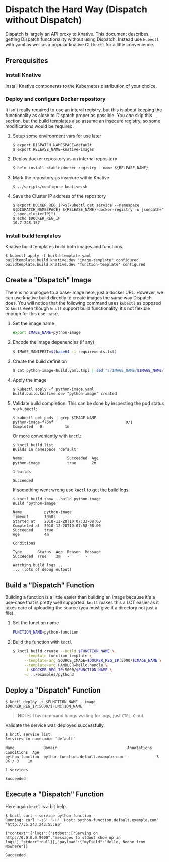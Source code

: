 # Dispatch the Hard Way (Dispatch without Dispatch)

Dispatch is largely an API proxy to Knative.  This document describes getting Dispatch functionality without using
Dispatch.  Instead use `kubectl` with yaml as well as a popular knative CLI `knctl` for a little convenience.

## Prerequisites

### Install Knative

Install Knative components to the Kubernetes distribution of your choice.

### Deploy and configure Docker repository

It isn't really required to use an interal registry, but this is about keeping the functionality as close to Dispatch
proper as possible.  You *can* skip this section, but the build templates also assume an insecure registry, so some
modifications would be required.

1. Setup some environment vars for use later
   ```
   $ export DISPATCH_NAMESPACE=default
   $ export RELEASE_NAME=knative-images
   ```

2. Deploy docker repository as an internal repository
   ```
   $ helm install stable/docker-registry --name ${RELEASE_NAME}
   ```
3. Mark the repository as insecure within Knative
   ```
   $ ../scripts/configure-knative.sh
   ```
4. Save the Cluster IP address of the repository
   ```
   $ export DOCKER_REG_IP=$(kubectl get service --namespace ${DISPATCH_NAMESPACE} ${RELEASE_NAME}-docker-registry -o jsonpath="{.spec.clusterIP}")
   $ echo $DOCKER_REG_IP
   10.7.248.157
   ```

### Install build templates

Knative build templates build both images and functions.

```
$ kubectl apply -f build-template.yaml
buildtemplate.build.knative.dev "image-template" configured
buildtemplate.build.knative.dev "function-template" configured
```

## Create a "Dispatch" Image

There is no analogue to a base-image here, just a docker URL.  However, we can use knative build directly to create
images the same way Dispatch does.  You will notice that the following command uses `kubectl` as opposed to `knctl` even
though `knctl` support build functionality, it's not flexible enough for this use-case.

1. Set the image name
   ```bash
   export IMAGE_NAME=python-image
   ```
2. Encode the image depenencies (if any)
   ```bash
   $ IMAGE_MANIFEST=$(base64 -i requirements.txt)
   ```
3. Create the build definition
   ```bash
   $ cat python-image-build.yaml.tmpl | sed "s/IMAGE_NAME/$IMAGE_NAME/g; s/DOCKER_REG_IP/$DOCKER_REG_IP/g; s/IMAGE_MANIFEST/$IMAGE_MANIFEST/g" > python-image.yaml
   ```
4. Apply the image
   ```
   $ kubectl apply -f python-image.yaml
   build.build.knative.dev "python-image" created
   ```
5. Validate build completion.  This can be done by inspecting the pod status via `kubectl`:
   ```
   $ kubectl get pods | grep $IMAGE_NAME
   python-image-f76nf                                0/1       Completed   0          1m
   ```
   Or more conveniently with `knctl`:
   ```
   $ knctl build list
   Builds in namespace 'default'

   Name                    Succeeded  Age
   python-image            true       2m

   1 builds

   Succeeded
   ```
   If something went wrong use `knctl` to get the build logs:
   ```
   $ knctl build show --build python-image
   Build 'python-image'

   Name          python-image
   Timeout       10m0s
   Started at    2018-12-20T10:07:33-08:00
   Completed at  2018-12-20T10:07:58-08:00
   Succeeded     true
   Age           4m

   Conditions

   Type       Status  Age  Reason  Message
   Succeeded  True    3m   -       -

   Watching build logs...
   ... (lots of debug output)
   ```

## Build a "Dispatch" Function

Building a function is a little easier than building an image because it's a use-case that is pretty well supported.
`knctl` makes this a LOT easier as it takes care of uploading the source (you must give it a directory not just a file).

1. Set the function name
   ```bash
   FUNCTION_NAME=python-function
   ```

2. Build the function with `knctl`
   ```bash
   $ knctl build create --build $FUNCTION_NAME \
        --template function-template \
        --template-arg SOURCE_IMAGE=$DOCKER_REG_IP:5000/$IMAGE_NAME \
        --template-arg HANDLER=hello.handle \
        -i $DOCKER_REG_IP:5000/$FUNCTION_NAME \
        -d ../examples/python3
   ```

## Deploy a "Dispatch" Function

```
$ knctl deploy -s $FUNCTION_NAME --image $DOCKER_REG_IP:5000/$FUNCTION_NAME
```

> NOTE: This command hangs waiting for logs, just `CTRL-C` out.

Validate the service was deployed successfully.
```
$ knctl service list
Services in namespace 'default'

Name             Domain                               Annotations  Conditions  Age
python-function  python-function.default.example.com  -            3 OK / 3    1m

1 services

Succeeded
```

## Execute a "Dispatch" Function

Here again `knctl` is a bit help.

```
$ knctl curl --service python-function
Running: curl '-sS' '-H' 'Host: python-function.default.example.com' 'http://35.243.243.55:80'

{"context":{"logs":{"stdout":["Serving on http://0.0.0.0:9000","messages to stdout show up in logs"],"stderr":null}},"payload":{"myField":"Hello, Noone from Nowhere"}}

Succeeded
```